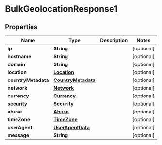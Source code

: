

# BulkGeolocationResponse1


## Properties

| Name | Type | Description | Notes |
|------------ | ------------- | ------------- | -------------|
|**ip** | **String** |  |  [optional] |
|**hostname** | **String** |  |  [optional] |
|**domain** | **String** |  |  [optional] |
|**location** | [**Location**](Location.md) |  |  [optional] |
|**countryMetadata** | [**CountryMetadata**](CountryMetadata.md) |  |  [optional] |
|**network** | [**Network**](Network.md) |  |  [optional] |
|**currency** | [**Currency**](Currency.md) |  |  [optional] |
|**security** | [**Security**](Security.md) |  |  [optional] |
|**abuse** | [**Abuse**](Abuse.md) |  |  [optional] |
|**timeZone** | [**TimeZone**](TimeZone.md) |  |  [optional] |
|**userAgent** | [**UserAgentData**](UserAgentData.md) |  |  [optional] |
|**message** | **String** |  |  [optional] |



